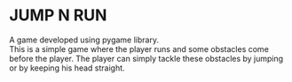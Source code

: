 <h1>JUMP N RUN</h1>
<p>
A game developed using pygame library.
<br>
This is a simple game where the player runs and some obstacles come before the player. The player can simply tackle these obstacles by jumping or by keeping his head straight.
</p>
